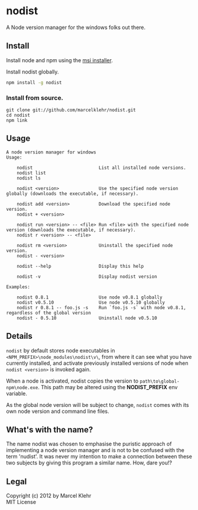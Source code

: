 # nodist
A Node version manager for the windows folks out there.

## Install
Install node and npm using the [msi installer](http://nodejs.org/#download).

Install nodist globally.
```sh
npm install -g nodist
```

### Install from source.
```
git clone git://github.com/marcelklehr/nodist.git
cd nodist
npm link
```

## Usage
```
A node version manager for windows
Usage:

    nodist                         List all installed node versions.
    nodist list
    nodist ls

    nodist <version>               Use the specified node version globally (downloads the executable, if necessary).

    nodist add <version>           Download the specified node version.
    nodist + <version>

    nodist run <version> -- <file> Run <file> with the specified node version (downloads the executable, if necessary).
    nodist r <version> -- <file>

    nodist rm <version>            Uninstall the specified node version.
    nodist - <version>

    nodist --help                  Display this help

    nodist -v                      Display nodist version

Examples:

    nodist 0.8.1                   Use node v0.8.1 globally
    nodist v0.5.10                 Use node v0.5.10 globally
    nodist r 0.8.1 -- foo.js -s    Run `foo.js -s` with node v0.8.1, regardless of the global version
    nodist - 0.5.10                Uninstall node v0.5.10
```

## Details
`nodist` by default stores node executables in `<NPM_PREFIX>\node_modules\nodist\v\`, from where it can see what you have currently installed, and activate previously installed versions of node when `nodist <version>` is invoked again.

When a node is activated, nodist copies the version to `path\to\global-npm\node.exe`. This path may be altered using the **NODIST_PREFIX** env variable.

As the global node version will be subject to change, `nodist` comes with its own node version and command line files.

## What's with the name?
The name nodist was chosen to emphasise the puristic approach of implementing a node version manager and is not to be confused with the term 'nudist'. It was never my intention to make a connection between these two subjects by giving this program a similar name. How, dare you!?

## Legal
Copyright (c) 2012 by Marcel Klehr  
MIT License